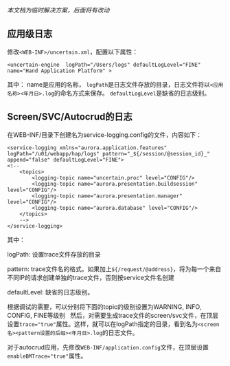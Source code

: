 _本文档为临时解决方案，后面将有改动_


## 应用级日志 ##
修改`<WEB-INF>/uncertain.xml`，配置以下属性：

```
<uncertain-engine  logPath="/Users/logs" defaultLogLevel="FINE" name="Hand Application Platform" >
```

其中：
name是应用的名称，
`logPath`是日志文件存放的目录，日志文件将以`<应用名称><年月日>.log`的命名方式来保存。
`defaultLogLevel`是缺省的日志级别。


## Screen/SVC/Autocrud的日志 ##

在WEB-INF/目录下创建名为service-logging.config的文件，内容如下：
```
<service-logging xmlns="aurora.application.features" logPath="/u01/webapp/hap/logs" pattern="_${/session/@session_id}_" append="false" defaultLogLevel="FINE">
<!--
	<topics>
		<logging-topic name="uncertain.proc" level="CONFIG"/>
		<logging-topic name="aurora.presentation.buildsession" level="CONFIG"/>
		<logging-topic name="aurora.presentation.manager" level="CONFIG"/>
		<logging-topic name="aurora.database" level="CONFIG"/>
	</topics>
	-->
</service-logging>
```

其中：

logPath: 设置trace文件存放的目录

pattern: trace文件名的格式。如果加上`${/request/@address}`，将为每一个来自不同IP的请求创建单独的trace文件，否则按service文件名创建

defaultLevel: 缺省的日志级别。

根据调试的需要，可以分别将下面的topic的级别设置为WARNING, INFO, CONFIG, FINE等级别
 
然后，对需要生成trace文件的screen/svc文件，在顶层设置`trace="true"`属性。这样，就可以在logPath指定的目录，看到名为`<screen名><pattern设置的后缀><年月日>.log`的日志文件。

对于autocrud应用，先修改`WEB-INF/application.config`文件，在顶层设置`enableBMTrace="true"`属性。